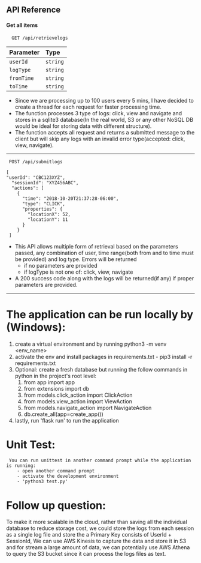 ## API Reference

#### Get all items

```http
  GET /api/retrievelogs
```

| Parameter | Type     | 
| :-------- | :------- | 
| `userId`  | `string` | 
| `logType` | `string` | 
| `fromTime`| `string` | 
| `toTime`  | `string` | 

* Since we are processing up to 100 users every 5 mins, I have decided to create a thread for each request for faster processing time. 
* The function processes 3 type of logs: click, view and navigate and stores in a sqlite3 database(In the real world, S3 or any other NoSQL DB would be ideal for storing data with different structure). 
* The function accepts all request and returns a submitted message to the client but will skip any logs with an invalid error type(accepted: click, view, navigate).
---

``` http
 POST /api/submitlogs
```
```
[
"userId": "CBC123XYZ",
  "sessionId": "XYZ456ABC",
  "actions": [
    {
      "time": "2018-10-20T21:37:28-06:00",
      "type": "CLICK",
      "properties": {
        "locationX": 52,
        "locationY": 11
      }
    }
 ]
```

* This API allows multiple form of retrieval based on the parameters passed, any combination of user, time range(both from and to time must be provided) and log type. Errors will be returned
  * if no parameters are provided
  * if logType is not one of: click, view, navigate
* A 200 success code along with the logs will be returned(if any) if proper parameters are provided.
---

# The application can be run locally by (Windows):
1. create a virtual environment and by running python3 -m venv <env_name>
2. activate the env and install packages in requirements.txt - pip3 install -r requirements.txt
3. Optional: create a fresh database but running the follow commands in python in the project's root level:
    1. from app import app
    2. from extensions import db  
    3. from models.click_action import ClickAction 
    4. from models.view_action import ViewAction
    5. from models.navigate_action import NavigateAction
    6. db.create_all(app=create_app())
4. lastly, run 'flask run' to run the application

# Unit Test:
     You can run unittest in another command prompt while the application is running:
        - open another command prompt
        - activate the development environment
        - 'python3 test.py'

# Follow up question:
To make it more scalable in the cloud, rather than saving all the individual database to reduce storage cost, we could store the logs from each session as a single log file and store the a Primary Key consists of UserId + SessionId, We can use AWS Kinesis to capture the data and store it in S3 and for stream a large amount of data, we can potentially use AWS Athena to query the S3 bucket since it can process the logs files as text. 

